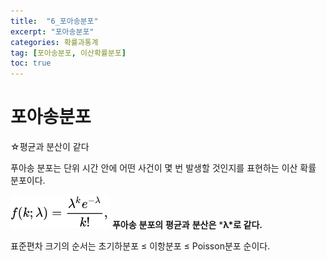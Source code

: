 ```yaml
---
title:  "6_포아송분포"
excerpt: "포아송분포"
categories: 확률과통계
tag: [포아송분포, 이산확률분포]
toc: true
---
```


# 포아송분포

☆평균과 분산이 같다

푸아송 분포는 단위 시간 안에 어떤 사건이 몇 번 발생할 것인지를 표현하는 이산 확률 분포이다.

![img](../images/2021-07-01-검정과추정_분산/clip_image001.png) **푸아송** **분포의** **평균과** **분산은** ***λ\*****로** **같다****.**

표준편차 크기의 순서는 초기하분포 ≤ 이항분포 ≤ Poisson분포 순이다.
